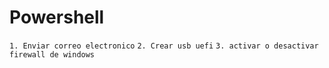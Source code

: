 # Powershell
`1. Enviar correo electronico`
`2. Crear usb uefi`
`3. activar o desactivar firewall de windows `
